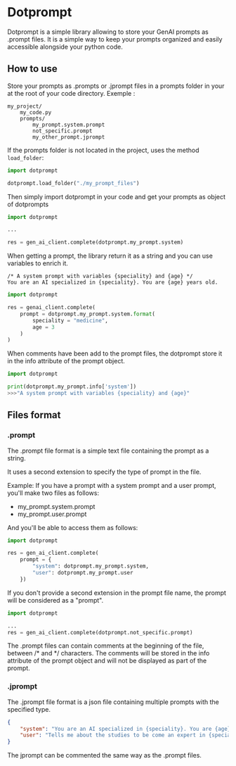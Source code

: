 # Dotprompt

Dotprompt is a simple library allowing to store your GenAI prompts as .prompt files. 
It is a simple way to keep your prompts organized and easily accessible alongside your python code.

## How to use
Store your prompts as .prompts or .jprompt files in a prompts folder in your at the root of your code directory.
Exemple :
```
my_project/
    my_code.py
    prompts/
        my_prompt.system.prompt
        not_specific.prompt
        my_other_prompt.jprompt
```

If the prompts folder is not located in the project, uses the method `load_folder`:
```Python
import dotprompt

dotprompt.load_folder("./my_prompt_files")
```

Then simply import dotprompt in your code and get your prompts as object of dotprompts

```python
import dotprompt

...

res = gen_ai_client.complete(dotprompt.my_prompt.system)
```

When getting a prompt, the library return it as a string and you can use variables to enrich it.
```my_prompt.system.prompt
/* A system prompt with variables {speciality} and {age} */
You are an AI specialized in {speciality}. You are {age} years old.
```
```python
import dotprompt

res = genai_client.complete(
    prompt = dotprompt.my_prompt.system.format(
        speciality = "medicine",
        age = 3
    )
)
```

When comments have been add to the prompt files, the dotprompt store it in the info attribute of the prompt object.
```python
import dotprompt

print(dotprompt.my_prompt.info['system'])
>>>"A system prompt with variables {speciality} and {age}"
```


## Files format
### .prompt
The .prompt file format is a simple text file containing the prompt as a string.

It uses a second extension to specify the type of prompt in the file.

Example:
If you have a prompt with a system prompt and a user prompt, you'll make two files as follows:
- my_prompt.system.prompt
- my_prompt.user.prompt

And you'll be able to access them as follows:
```python
import dotprompt

res = gen_ai_client.complete(
    prompt = {
        "system": dotprompt.my_prompt.system, 
        "user": dotprompt.my_prompt.user
    })
```

If you don't provide a second extension in the prompt file name, the prompt will be considered as a "prompt".
```python
import dotprompt

...
res = gen_ai_client.complete(dotprompt.not_specific.prompt)
```

The .prompt files can contain comments at the beginning of the file, between /* and */ characters. 
The comments will be stored in the info attribute of the prompt object and will not be displayed as part of the prompt.

### .jprompt
The .jprompt file format is a json file containing multiple prompts with the specified type.
```json
{
    "system": "You are an AI specialized in {speciality}. You are {age} years old.",
    "user": "Tells me about the studies to be come an expert in {speciality}."
}
```
The jprompt can be commented the same way as the .prompt files.
